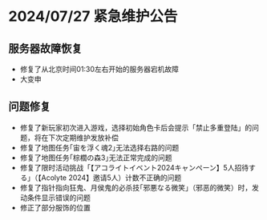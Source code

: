 # 2024/07/27 紧急维护公告

## 服务器故障恢复

- 修复了从北京时间01:30左右开始的服务器宕机故障
- 大变申

## 问题修复

- 修复了新玩家初次进入游戏，选择初始角色卡后会提示「禁止多重登陆」的问题，将在下次定期维护发放补偿
- 修复了地图任务｢宙を浮く魂2｣无法选择右路的问题
- 修复了地图任务｢棕櫚の森3｣无法正常完成的问题
- 修复了限时活动挑战「【アコライトイベント2024キャンペーン】5人招待する」（【Acolyte 2024】邀请5人）计数不正确的问题
- 修复了指针指向狂鬼、月侯鬼的必杀技｢邪悪なる微笑｣（邪恶的微笑）时，发动条件显示错误的问题
- 修正了部分服饰的位置

